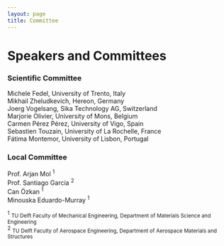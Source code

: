 ```yaml
---
layout: page
title: Committee
---
```


# Speakers and Committees

### Scientific Committee

Michele Fedel, University of Trento, Italy  
Mikhail Zheludkevich, Hereon, Germany  
Joerg Vogelsang, Sika Technology AG, Switzerland  
Marjorie Olivier, University of Mons, Belgium   
Carmen Pérez Pérez, University of Vigo, Spain  
Sebastien Touzain, University of La Rochelle, France  
Fátima Montemor, University of Lisbon, Portugal  

### Local Committee

<p>Prof. Arjan Mol <sup>1</sup> <br>
Prof. Santiago Garcia <sup>2</sup> <br> 
Can Özkan  <sup>1</sup> <br>
Minouska Eduardo-Murray <sup>1</sup> <br>

<sup>1</sup> <small>TU Delft Faculty of Mechanical Engineering, Department of Materials Science and Engineering</small><br>
<sup>2</sup> <small>TU Delft Faculty of Aerospace Engineering, Department of Aerospace Materials and Structures</small></p>
